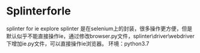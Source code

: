 # SplinterforIe
splinter for ie explore
splinter 是在selenium上的封装，很多操作更方便，但是默认似乎不能直接操作ie，通过修改browser.py文件，splinter\driver\webdriver下增加ie.py文件，可以直接操作ie浏览器。
环境：python3.7
